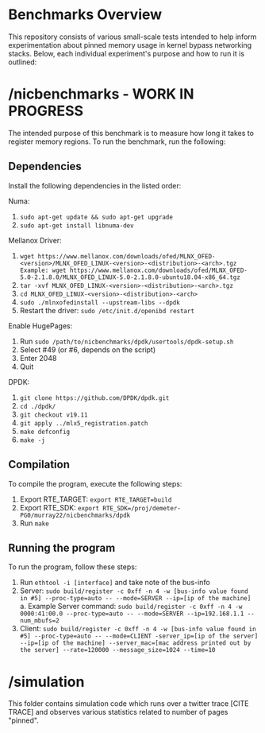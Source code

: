 # Benchmarks Overview
This repository consists of various small-scale tests intended to help inform experimentation about pinned memory usage in kernel bypass networking stacks. Below, each individual experiment's purpose and how to run it is outlined: 

# /nicbenchmarks - WORK IN PROGRESS
The intended purpose of this benchmark is to measure how long it takes to register memory regions. To run the benchmark, run the following:

Dependencies
-------------
Install the following dependencies in the listed order:

Numa: 
1. `sudo apt-get update && sudo apt-get upgrade`
2. `sudo apt-get install libnuma-dev`

Mellanox Driver:
1. `wget https://www.mellanox.com/downloads/ofed/MLNX_OFED-<version>/MLNX_OFED_LINUX-<version>-<distribution>-<arch>.tgz
	Example: wget https://www.mellanox.com/downloads/ofed/MLNX_OFED-5.0-2.1.8.0/MLNX_OFED_LINUX-5.0-2.1.8.0-ubuntu18.04-x86_64.tgz`
2. `tar -xvf MLNX_OFED_LINUX-<version>-<distribution>-<arch>.tgz`
3. `cd MLNX_OFED_LINUX-<version>-<distribution>-<arch>`
4. `sudo ./mlnxofedinstall --upstream-libs --dpdk`
5. Restart the driver: `sudo /etc/init.d/openibd restart`

Enable HugePages:
1. Run `sudo /path/to/nicbenchmarks/dpdk/usertools/dpdk-setup.sh`
2. Select #49 (or #6, depends on the script)
3. Enter 2048
4. Quit

DPDK:
1. `git clone https://github.com/DPDK/dpdk.git`
2. `cd ./dpdk/`
3. `git checkout v19.11`
4. `git apply ../mlx5_registration.patch`
5. `make defconfig`
6. `make -j`

Compilation
-----------
To compile the program, execute the following steps:

1. Export RTE_TARGET: `export RTE_TARGET=build`
2. Export RTE_SDK: `export RTE_SDK=/proj/demeter-PG0/murray22/nicbenchmarks/dpdk`
3. Run `make`

Running the program
-------------------
To run the program, follow these steps:

1. Run `ethtool -i [interface]` and take note of the bus-info
2. Server: `sudo build/register -c 0xff -n 4 -w [bus-info value found in #5] --proc-type=auto -- --mode=SERVER --ip=[ip of the machine]`
	a. Example Server command: `sudo build/register -c 0xff -n 4 -w 0000:41:00.0 --proc-type=auto -- --mode=SERVER --ip=192.168.1.1 --num_mbufs=2` 
3. Client: `sudo build/register -c 0xff -n 4 -w [bus-info value found in #5] --proc-type=auto -- --mode=CLIENT -server_ip=[ip of the server] --ip=[ip of the machine] --server_mac=[mac address printed out by the server] --rate=120000 --message_size=1024 --time=10`

# /simulation

This folder contains simulation code which runs over a twitter trace [CITE TRACE] and observes various statistics related to number of pages "pinned".
